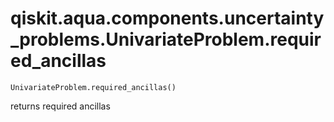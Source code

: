 # qiskit.aqua.components.uncertainty\_problems.UnivariateProblem.required\_ancillas

`UnivariateProblem.required_ancillas()`

returns required ancillas
